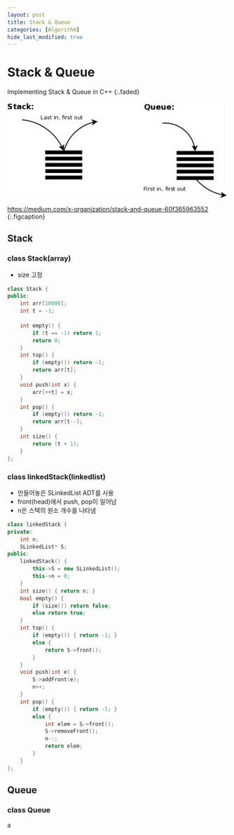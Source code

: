 ```yaml
---
layout: post
title: Stack & Queue
categories: [Algorithm]
hide_last_modified: true
---
```


# Stack & Queue

Implementing Stack & Queue in C++
{:.faded}

![](/assets/img/post/algorithm/aafb2884.png)

https://medium.com/x-organization/stack-and-queue-60f365963552
{:.figcaption}

## Stack

### class Stack(array)

- size 고정

~~~cpp
class Stack {
public:
	int arr[10000];
	int t = -1;

	int empty() {
		if (t == -1) return 1;
		return 0;
	}
	int top() {
		if (empty()) return -1;
		return arr[t];
	}
	void push(int x) {
		arr[++t] = x;
	}
	int pop() {
		if (empty()) return -1;
		return arr[t--];
	}
	int size() {
		return (t + 1);
	}
};
~~~

### class linkedStack(linkedlist)

- 만들어놓은 SLinkedList ADT를 사용
- front(head)에서 push, pop이 일어남
- n은 스택의 원소 개수를 나타냄


~~~cpp
class linkedStack {
private:
	int n;
	SLinkedList* S;
public:
	linkedStack() {
		this->S = new SLinkedList();
		this->n = 0;
	}
	int size() { return n; }
	bool empty() {
		if (size()) return false;
		else return true;
	}
	int top() {
		if (empty()) { return -1; }
		else {
			return S->front();
		}
	}
	void push(int e) {
		S->addFront(e);
		n++;
	}
	int pop() {
		if (empty()) { return -1; }
		else {
			int elem = S->front();
			S->removeFront();
			n--;
			return elem;
		}
	}
};
~~~

## Queue

### class Queue

a
